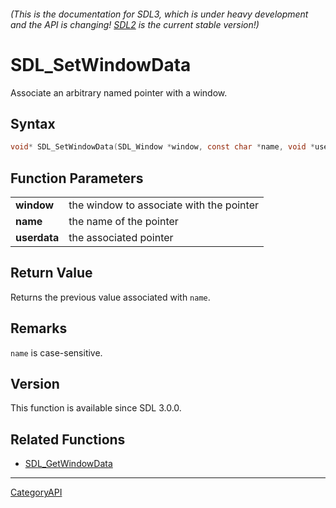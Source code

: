###### (This is the documentation for SDL3, which is under heavy development and the API is changing! [SDL2](https://wiki.libsdl.org/SDL2/) is the current stable version!)
# SDL_SetWindowData

Associate an arbitrary named pointer with a window.

## Syntax

```c
void* SDL_SetWindowData(SDL_Window *window, const char *name, void *userdata);

```

## Function Parameters

|                  |                                          |
| ---------------- | ---------------------------------------- |
| **window**       | the window to associate with the pointer |
| **name**         | the name of the pointer                  |
| **userdata**     | the associated pointer                   |

## Return Value

Returns the previous value associated with `name`.

## Remarks

`name` is case-sensitive.

## Version

This function is available since SDL 3.0.0.

## Related Functions

* [SDL_GetWindowData](SDL_GetWindowData)

----
[CategoryAPI](CategoryAPI)

